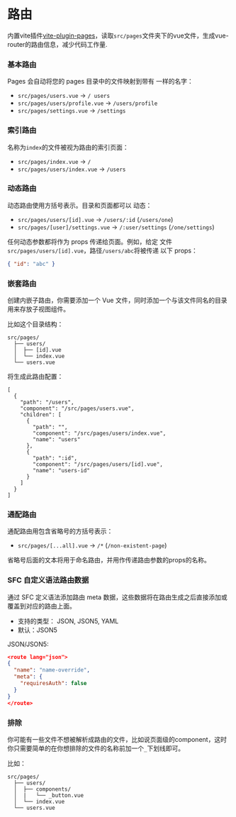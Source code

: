 # 路由

内置vite插件[vite-plugin-pages](https://github.com/hannoeru/vite-plugin-pages)，读取`src/pages`文件夹下的vue文件，生成vue-router的路由信息，减少代码工作量.

### 基本路由

Pages 会自动将您的 pages 目录中的文件映射到带有
一样的名字：

-  `src/pages/users.vue` -> `/ users`
-  `src/pages/users/profile.vue` -> `/users/profile`
-  `src/pages/settings.vue` -> `/settings`

### 索引路由

名称为`index`的文件被视为路由的索引页面：

-  `src/pages/index.vue` -> `/`
-  `src/pages/users/index.vue` -> `/users`

### 动态路由

动态路由使用方括号表示。目录和页面都可以
动态：

-  `src/pages/users/[id].vue` -> `/users/:id` (`/users/one`)
-  `src/pages/[user]/settings.vue` -> `/:user/settings` (`/one/settings`)

任何动态参数都将作为 props 传递给页面。例如，给定
文件`src/pages/users/[id].vue`，路径`/users/abc`将被传递
以下 props：

```json
{ "id": "abc" }
```

### 嵌套路由

创建内嵌子路由，你需要添加一个 Vue 文件，同时添加一个与该文件同名的目录用来存放子视图组件。

比如这个目录结构：

```
src/pages/
  ├── users/
  │  ├── [id].vue
  │  └── index.vue
  └── users.vue
```

将生成此路由配置：

```json5
[
  {
    "path": "/users",
    "component": "/src/pages/users.vue",
    "children": [
      {
        "path": "",
        "component": "/src/pages/users/index.vue",
        "name": "users"
      },
      {
        "path": ":id",
        "component": "/src/pages/users/[id].vue",
        "name": "users-id"
      }
    ]
  }
]
```

### 通配路由

通配路由用包含省略号的方括号表示：

-  `src/pages/[...all].vue` -> `/*` (`/non-existent-page`)

省略号后面的文本将用于命名路由，并用作传递路由参数的props的名称。

### SFC 自定义语法路由数据

通过 SFC 定义语法添加路由 meta 数据，这些数据将在路由生成之后直接添加或覆盖到对应的路由上面。

- 支持的类型： JSON, JSON5, YAML
- 默认：JSON5

JSON/JSON5:

```json
<route lang="json">
{
  "name": "name-override",
  "meta": {
    "requiresAuth": false
  }
}
</route>
```

### 排除

你可能有一些文件不想被解析成路由的文件，比如说页面级的component，这时你只需要简单的在你想排除的文件的名称前加一个`_`下划线即可。

比如：

```
src/pages/
  ├── users/
  │  ├── components/
  │  |   └── _button.vue
  │  └── index.vue
  └── users.vue
```
